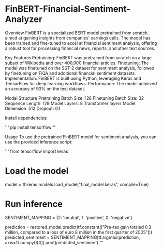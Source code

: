 # FinBERT-Financial-Sentiment-Analyzer

Overview
FinBERT is a specialized BERT model pretrained from scratch, aimed at gaining insights from companies' earnings calls. The model has been trained and fine-tuned to excel at financial sentiment analysis, offering a robust tool for processing financial news, reports, and other text sources.

Key Features
Pretraining: FinBERT was pretrained from scratch on a large subset of Wikipedia and over 400,000 financial articles.
Finetuning: The model was finetuned on the SST-2 dataset for sentiment analysis, followed by finetuning on FiQA and additional financial sentiment datasets.
Implementation: FinBERT is built using Python, leveraging Keras and TensorFlow for deep learning workflows.
Performance: The model achieved an accuracy of 93% on the test dataset.

Model Structure
Pretraining Batch Size: 128
Finetuning Batch Size: 32
Sequence Length: 128
Model Layers: 8 Transformer layers
Model Dimension: 512
Dropout: 0.1

Install dependencies:

'''
pip install tensorflow 
'''

Usage
To use the pretrained FinBERT model for sentiment analysis, you can use the provided inference script:

'''
from tensorflow import keras

# Load the model
model = tf.keras.models.load_model("final_model.keras", compile=True)

# Run inference
SENTIMENT_MAPPING = {2: 'neutral', 1: 'positive', 0: 'negative'}

prediction = restored_model.predict(tf.constant(["Pre-tax gain totaled 0.3 million, compared to a loss of euro 8 million in the first quarter of 2005"]))
predicted_sentiment = SENTIMENT_MAPPING[tf.argmax(prediction, axis=1).numpy()[0]]
print(predicted_sentiment)
'''

